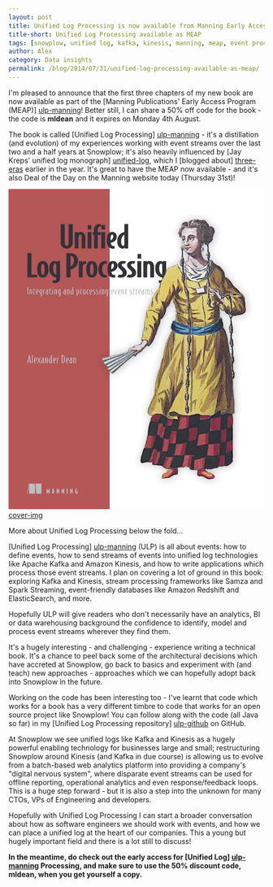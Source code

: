 ```yaml
---
layout: post
title: Unified Log Processing is now available from Manning Early Access
title-short: Unified Log Processing available as MEAP
tags: [snowplow, unified log, kafka, kinesis, manning, meap, event processing]
author: Alex
category: Data insights
permalink: /blog/2014/07/31/unified-log-processing-available-as-meap/
---
```


I'm pleased to announce that the first three chapters of my new book are now available as part of the [Manning Publications' Early Access Program (MEAP)] [ulp-manning]! Better still, I can share a 50% off code for the book - the code is **mldean** and it expires on Monday 4th August.

The book is called [Unified Log Processing] [ulp-manning] - it's a distillation (and evolution) of my experiences working with event streams over the last two and a half years at Snowplow; it's also heavily influenced by [Jay Kreps' unified log monograph] [unified-log], which I [blogged about] [three-eras] earlier in the year. It's great to have the MEAP now available - and it's also Deal of the Day on the Manning website today (Thursday 31st)!

![cover-img] [cover-img]

More about Unified Log Processing below the fold...

<!--more-->

[Unified Log Processing] [ulp-manning] (ULP) is all about events: how to define events, how to send streams of events into unified log technologies like Apache Kafka and Amazon Kinesis, and how to write applications which process those event streams. I plan on covering a lot of ground in this book: exploring Kafka and Kinesis, stream processing frameworks like Samza and Spark Streaming, event-friendly databases like Amazon Redshift and ElasticSearch, and more.

Hopefully ULP will give readers who don't necessarily have an analytics, BI or data warehousing background the confidence to identify, model and process event streams wherever they find them.

It's a hugely interesting - and challenging - experience writing a technical book. It's a chance to peel back some of the architectural decisions which have accreted at Snowplow, go back to basics and experiment with (and teach) new approaches - approaches which we can hopefully adopt back into Snowplow in the future.

Working on the code has been interesting too - I've learnt that code which works for a book has a very different timbre to code that works for an open source project like Snowplow! You can follow along with the code (all Java so far) in my [Unified Log Processing repository] [ulp-github] on GitHub.

At Snowplow we see unified logs like Kafka and Kinesis as a hugely powerful enabling technology for businesses large and small; restructuring Snowplow around Kinesis (and Kafka in due course) is allowing us to evolve from a batch-based web analytics platform into providing a company's "digital nervous system", where disparate event streams can be used for offline reporting, operational analytics and even response/feedback loops. This is a huge step forward - but it is also a step into the unknown for many CTOs, VPs of Engineering and developers.

Hopefully with Unified Log Processing I can start a broader conversation about how as software engineers we should work with events, and how we can place a unified log at the heart of our companies. This a young but hugely important field and there is a lot still to discuss!

**In the meantime, do check out the early access for [Unified Log] [ulp-manning] Processing, and make sure to use the 50% discount code, mldean, when you get yourself a copy.**

[ulp-manning]: http://www.manning.com/dean?a_aid=ulpdean&a_bid=b20eb0e9
[unified-log]: http://engineering.linkedin.com/distributed-systems/log-what-every-software-engineer-should-know-about-real-time-datas-unifying
[three-eras]: http://snowplowanalytics.com/blog/2014/01/20/the-three-eras-of-business-data-processing/
[ulp-github]: https://github.com/alexanderdean/Unified-Log-Processing

[cover-img]: /assets/img/blog/2014/07/manning-ulp-cover.jpg
